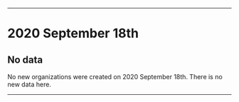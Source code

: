 
***

# 2020 September 18th

## No data

No new organizations were created on 2020 September 18th. There is no new data here.

***
